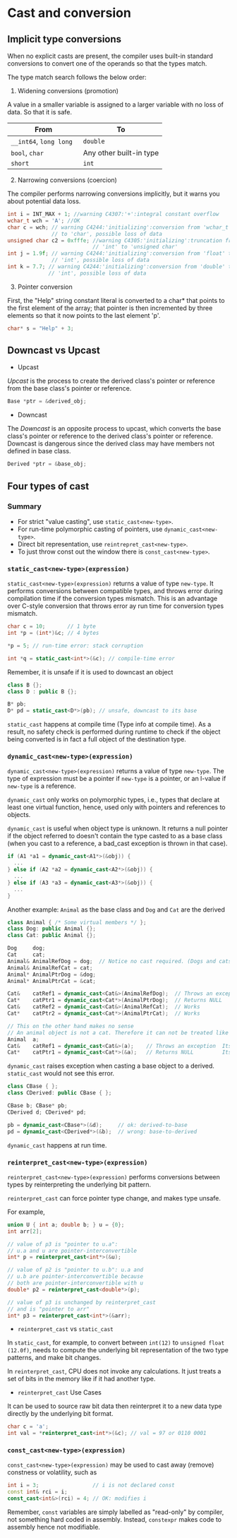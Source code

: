 # Cast and conversion

## Implicit type conversions

When no explicit casts are present, the compiler uses built-in standard conversions to convert one of the operands so that the types match. 

The type match search follows the below order:

1. Widening conversions (promotion)

A value in a smaller variable is assigned to a larger variable with no loss of data. So that it is safe.

|From|To|
|-|-|
|`__int64`, `long long `|`double`|
|`bool`, `char`|Any other built-in type|
|`short`|`int`|

2. Narrowing conversions (coercion)

The compiler performs narrowing conversions implicitly, but it warns you about potential data loss. 

```cpp
int i = INT_MAX + 1; //warning C4307:'+':integral constant overflow
wchar_t wch = 'A'; //OK
char c = wch; // warning C4244:'initializing':conversion from 'wchar_t'
              // to 'char', possible loss of data
unsigned char c2 = 0xfffe; //warning C4305:'initializing':truncation from
                           // 'int' to 'unsigned char'
int j = 1.9f; // warning C4244:'initializing':conversion from 'float' to
              // 'int', possible loss of data
int k = 7.7; // warning C4244:'initializing':conversion from 'double' to
             // 'int', possible loss of data
```

3. Pointer conversion

First, the "Help" string constant literal is converted to a char* that points to the first element of the array; that pointer is then incremented by three elements so that it now points to the last element 'p'.

```cpp
char* s = "Help" + 3;
```

## Downcast vs Upcast

* Upcast

*Upcast* is the process to create the derived class's pointer or reference from the base class's pointer or reference.
```cpp
Base *ptr = &derived_obj;
```

* Downcast

The *Downcast* is an opposite process to upcast, which converts the base class's pointer or reference to the derived class's pointer or reference. 
Downcast is dangerous since the derived class may have members not defined in base class.
```cpp
Derived *ptr = &base_obj;
```

## Four types of cast 

### Summary

* For strict "value casting", use `static_cast<new-type>`. 
* For run-time polymorphic casting of pointers, use `dynamic_cast<new-type>`. 
* Direct bit representation, use `reintrepret_cast<new-type>`. 
* To just throw const out the window there is `const_cast<new-type>`.

### `static_cast<new-type>(expression)` 

`static_cast<new-type>(expression)` returns a value of type `new-type`. 
It performs conversions between compatible types, and throws error during compilation time if the conversion types mismatch. This is an advantage over C-style conversion that throws error ay run time for conversion types mismatch.
```cpp
char c = 10;       // 1 byte
int *p = (int*)&c; // 4 bytes

*p = 5; // run-time error: stack corruption

int *q = static_cast<int*>(&c); // compile-time error
```

Remember, it is unsafe if it is used to downcast an object
```cpp
class B {};
class D : public B {};

B* pb;
D* pd = static_cast<D*>(pb); // unsafe, downcast to its base
```


`static_cast` happens at compile time (Type info at compile time). As a result, no safety check is performed during runtime to check if the object being converted is in fact a full object of the destination type. 

### `dynamic_cast<new-type>(expression)` 

`dynamic_cast<new-type>(expression)` returns a value of type `new-type`. The type of expression must be a pointer if `new-type` is a pointer, or an l-value if `new-type` is a reference.

`dynamic_cast` only works on polymorphic types, i.e., types that declare at least one virtual function, hence, used only with pointers and references to objects.

`dynamic_cast` is useful when object type is unknown. It returns a null pointer if the object referred to doesn't contain the type casted to as a base class (when you cast to a reference, a bad_cast exception is thrown in that case).

```cpp
if (A1 *a1 = dynamic_cast<A1*>(&obj)) {
  ...
} else if (A2 *a2 = dynamic_cast<A2*>(&obj)) {
  ...
} else if (A3 *a3 = dynamic_cast<A3*>(&obj)) {
  ...
}
```


Another example: `Animal` as the base class and `Dog` and `Cat` are the derived
```cpp
class Animal { /* Some virtual members */ };
class Dog: public Animal {};
class Cat: public Animal {};

Dog     dog;
Cat     cat;
Animal& AnimalRefDog = dog;  // Notice no cast required. (Dogs and cats are animals).
Animal& AnimalRefCat = cat;
Animal* AnimalPtrDog = &dog;
Animal* AnimalPtrCat = &cat;

Cat&    catRef1 = dynamic_cast<Cat&>(AnimalRefDog);  // Throws an exception  AnimalRefDog is a dog
Cat*    catPtr1 = dynamic_cast<Cat*>(AnimalPtrDog);  // Returns NULL         AnimalPtrDog is a dog
Cat&    catRef2 = dynamic_cast<Cat&>(AnimalRefCat);  // Works
Cat*    catPtr2 = dynamic_cast<Cat*>(AnimalPtrCat);  // Works

// This on the other hand makes no sense
// An animal object is not a cat. Therefore it can not be treated like a Cat.
Animal  a;
Cat&    catRef1 = dynamic_cast<Cat&>(a);    // Throws an exception  Its not a CAT
Cat*    catPtr1 = dynamic_cast<Cat*>(&a);   // Returns NULL         Its not a CAT.
```

`dynamic_cast` raises exception when casting a base object to a derived. `static_cast` would not see this error.

```cpp
class CBase { };
class CDerived: public CBase { };

CBase b; CBase* pb;
CDerived d; CDerived* pd;

pb = dynamic_cast<CBase*>(&d);     // ok: derived-to-base
pd = dynamic_cast<CDerived*>(&b);  // wrong: base-to-derived
```

`dynamic_cast` happens at run time.

### `reinterpret_cast<new-type>(expression)`

`reinterpret_cast<new-type>(expression)` performs conversions between types by reinterpreting the underlying bit pattern.

`reinterpret_cast` can force pointer type change, and makes type unsafe.

For example,
```cpp
union U { int a; double b; } u = {0};
int arr[2];

// value of p3 is "pointer to u.a":
// u.a and u are pointer-interconvertible
int* p = reinterpret_cast<int*>(&u);

// value of p2 is "pointer to u.b": u.a and
// u.b are pointer-interconvertible because
// both are pointer-interconvertible with u
double* p2 = reinterpret_cast<double*>(p); 

// value of p3 is unchanged by reinterpret_cast
// and is "pointer to arr"
int* p3 = reinterpret_cast<int*>(&arr); 
```

* `reinterpret_cast` vs `static_cast`

In `static_cast`, for example, to convert between `int(12)` to `unsigned float (12.0f)`, needs to compute the underlying bit representation of the two type patterns, and make bit changes.

In `reinterpret_cast`, CPU does not invoke any calculations. 
It just treats a set of bits in the memory like if it had another type. 

* `reinterpret_cast` Use Cases

It can be used to source raw bit data then reinterpret it to a new data type directly by the underlying bit format.

```cpp
char c = 'a';
int val = *reinterpret_cast<int*>(&c); // val = 97 or 0110 0001
```

### `const_cast<new-type>(expression)`

`const_cast<new-type>(expression)` may be used to cast away (remove) constness or volatility, such as
```cpp
int i = 3;                 // i is not declared const
const int& rci = i; 
const_cast<int&>(rci) = 4; // OK: modifies i
```

Remember, `const` variables are simply labelled as "read-only" by compiler, not something hard coded in assembly.
Instead, `constexpr` makes code to assembly hence not modifiable.
